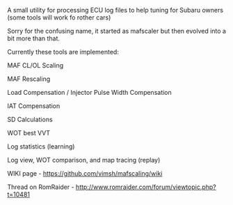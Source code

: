 A small utility for processing ECU log files to help tuning for Subaru owners (some tools will work fo rother cars)

Sorry for the confusing name, it started as mafscaler but then evolved into a bit more than that.

Currently these tools are implemented:

MAF CL/OL Scaling

MAF Rescaling

Load Compensation / Injector Pulse Width Compensation

IAT Compensation

SD Calculations

WOT best VVT

Log statistics (learning)

Log view, WOT comparison, and map tracing (replay)



WIKI page - https://github.com/vimsh/mafscaling/wiki

Thread on RomRaider - http://www.romraider.com/forum/viewtopic.php?t=10481
